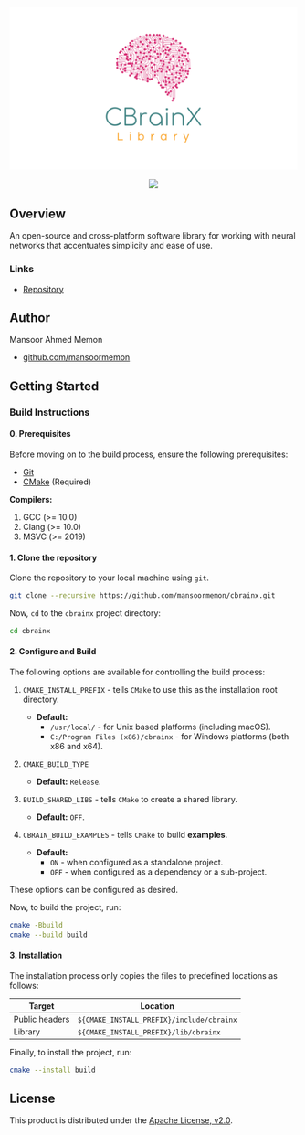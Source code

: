 ![](res/img/cover.png)

<p align="center">
  <img src="https://readme-typing-svg.herokuapp.com?size=24&color=3E8282&vCenter=true&width=640&height=24&lines=An+easy+to+use+library+for+neural+networks!">
</p>

## Overview

An open-source and cross-platform software library for working with neural networks that accentuates
simplicity and ease of use.

### Links

- [Repository](https://github.com/mansoormemon/cbrainx)

## Author

Mansoor Ahmed Memon

- [github.com/mansoormemon](https://github.com/mansoormemon)

## Getting Started

### Build Instructions

#### 0. Prerequisites

Before moving on to the build process, ensure the following prerequisites:

- [Git](https://git-scm.com/)
- [CMake](https://cmake.org/) (Required)

**Compilers:**

1. GCC (>= 10.0)
2. Clang (>= 10.0)
3. MSVC (>= 2019)

#### 1. Clone the repository

Clone the repository to your local machine using `git`.

```bash
git clone --recursive https://github.com/mansoormemon/cbrainx.git
```

Now, `cd` to the `cbrainx` project directory:

```bash
cd cbrainx
```

#### 2. Configure and Build

The following options are available for controlling the build process:

1. `CMAKE_INSTALL_PREFIX` - tells `CMake` to use this as the installation root directory.
    - **Default:**
        - `/usr/local/` - for Unix based platforms (including macOS).
        - `C:/Program Files (x86)/cbrainx` - for Windows platforms (both x86 and x64).

2. `CMAKE_BUILD_TYPE`
    - **Default:** `Release`.

3. `BUILD_SHARED_LIBS` - tells `CMake` to create a shared library.
    - **Default:** `OFF`.

4. `CBRAIN_BUILD_EXAMPLES` - tells `CMake` to build **examples**.
    - **Default:**
        - `ON` - when configured as a standalone project.
        - `OFF` - when configured as a dependency or a sub-project.

These options can be configured as desired.

Now, to build the project, run:

```bash
cmake -Bbuild
cmake --build build
```

#### 3. Installation

The installation process only copies the files to predefined locations as follows:

| Target         | Location                                  |
| -------------- | ----------------------------------------- |
| Public headers | `${CMAKE_INSTALL_PREFIX}/include/cbrainx` |
| Library        | `${CMAKE_INSTALL_PREFIX}/lib/cbrainx`     |

Finally, to install the project, run:

```bash
cmake --install build
```

## License

This product is distributed under the [Apache License, v2.0](https://www.apache.org/licenses/LICENSE-2.0).
